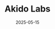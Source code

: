 ---  
layout: startup_page  
title: "Akido Labs"  
id: "akidolabs.com"  
permalink: "/akidolabsakidolabs.com05152025/"  
website: "https://www.akidolabs.com/"  
funding_round: "Series B"  
funding_amount: "$60M"  
investors: "Oak HC/FT, Greco, SNR, Y Combinator, Future Communities Capital, Jeff Dean, Comprehensive Blood & Cancer Center"  
about: "Akido is an AI and care delivery company reimagining healthcare. They offer ScopeAI, a system that integrates AI into provider visits, increasing clinical capacity and improving healthcare access. ScopeAI allows providers to care for more patients without compromising quality by embedding medical intelligence directly into the clinical workflow."  
markets: "Healthtech, AI"  
hq: "Los Angeles, California, United States"  
founded_year: "2015"  
linkedin: "https://www.linkedin.com/company/akido-labs"  
twitter: "https://twitter.com/akidolabs"  
instagram: ""  
facebook: "https://www.facebook.com/akidolabs"  
crunchbase: "https://www.crunchbase.com/organization/akido-labs"  
pitchbook: "https://pitchbook.com/profiles/company/110320-57"  

date_display: "15-May-2025"  
date: "2025-05-15"

# SEO Optimization  
meta_title: "Akido Labs - Series B Funding ($60M)"  
meta_description: "Akido Labs, Akido is an AI and care delivery company reimagining healthcare. They offer ScopeAI, a system that integrates AI into provider visits, increasing clin..."  
meta_keywords: "Akido Labs, Healthtech, AI, Series B funding"  
canonical_url: "https://startup.projectstartups.com/akidolabsakidolabs.com05152025/"  
---